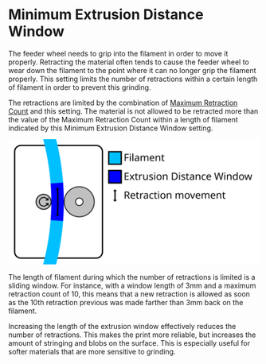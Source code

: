 Minimum Extrusion Distance Window
====
The feeder wheel needs to grip into the filament in order to move it properly. Retracting the material often tends to cause the feeder wheel to wear down the filament to the point where it can no longer grip the filament properly. This setting limits the number of retractions within a certain length of filament in order to prevent this grinding.

The retractions are limited by the combination of [Maximum Retraction Count](retraction_count_max.md) and this setting. The material is not allowed to be retracted more than the value of the Maximum Retraction Count within a length of filament indicated by this Minimum Extrusion Distance Window setting.

![A certain length of filament along which the number of retractions is limited](images/retraction_count_max.svg)

The length of filament during which the number of retractions is limited is a sliding window. For instance, with a window length of 3mm and a maximum retraction count of 10, this means that a new retraction is allowed as soon as the 10th retraction previous was made farther than 3mm back on the filament.

Increasing the length of the extrusion window effectively reduces the number of retractions. This makes the print more reliable, but increases the amount of stringing and blobs on the surface. This is especially useful for softer materials that are more sensitive to grinding.